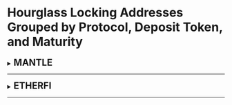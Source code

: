 # Hourglass Locking Addresses Grouped by Protocol, Deposit Token, and Maturity

<details>
<summary><span style='font-size: 1.5em; font-weight: bold;'>MANTLE</span></summary>

<br>

<div style='margin-left: 20px;'>
<details>
<summary><span style='font-size: 1.25em; font-weight: bold;'>mETH</span></summary>

<div style='margin-left: 20px;'>
<details>
<summary><span style='font-size: 1em;'>2024-10-09 Maturity Date - 25x Boost</span></summary>

  - Lock Depositor: [0x37e3aC623B488bB075Ce8F3199ae93F8CAC727F2](https://etherscan.io/address/0x37e3aC623B488bB075Ce8F3199ae93F8CAC727F2#code)
  - Combined Token: [0x8fC1E4ecDb25bF258cadb37F2303b11F33B5fEf3](https://etherscan.io/address/0x37e3aC623B488bB075Ce8F3199ae93F8CAC727F2#code)
  - Principal Token: [0x979ecd3CF8650cE306B7658652617BB93d3D01ED](https://etherscan.io/address/0x37e3aC623B488bB075Ce8F3199ae93F8CAC727F2#code)
  - Combined Token: [0x8fC1E4ecDb25bF258cadb37F2303b11F33B5fEf3](https://etherscan.io/address/0x37e3aC623B488bB075Ce8F3199ae93F8CAC727F2#code)
  - Point Token: [0xBfE0E27c67E6453E5529c5EE8D8762c5D82470c4](https://etherscan.io/address/0x37e3aC623B488bB075Ce8F3199ae93F8CAC727F2#code)
  - Maturity Timestamp: 1728432000
  - Zapper Used for Point Leverage: [None](https://etherscan.io/address/0x37e3aC623B488bB075Ce8F3199ae93F8CAC727F2#code)
  - Deposit Token: [0xcDA86A272531e8640cD7F1a92c01839911B90bb0](https://etherscan.io/address/0x37e3aC623B488bB075Ce8F3199ae93F8CAC727F2#code)
  - Chain ID: 5000
</details>
</div>

</details>
</div>

<br>

</details>

---

<details>
<summary><span style='font-size: 1.5em; font-weight: bold;'>ETHERFI</span></summary>

<br>

<div style='margin-left: 20px;'>
<details>
<summary><span style='font-size: 1.25em; font-weight: bold;'>Super Symbiotic LRT</span></summary>

<div style='margin-left: 20px;'>
<details>
<summary><span style='font-size: 1em;'>2024-09-14 Maturity Date - 3.5x Boost</span></summary>

  - Lock Depositor: [0xfbc184950949626dCD1b023AcFF8C84C1b9198A5](https://etherscan.io/address/0xfbc184950949626dCD1b023AcFF8C84C1b9198A5#code)
  - Combined Token: [0xa39844726DBB2ecca56c8856952A0ae09302Da9B](https://etherscan.io/address/0xfbc184950949626dCD1b023AcFF8C84C1b9198A5#code)
  - Principal Token: [0x5B5dedee1f0f03a51A8C622372e8A07EafA15f12](https://etherscan.io/address/0xfbc184950949626dCD1b023AcFF8C84C1b9198A5#code)
  - Combined Token: [0xa39844726DBB2ecca56c8856952A0ae09302Da9B](https://etherscan.io/address/0xfbc184950949626dCD1b023AcFF8C84C1b9198A5#code)
  - Point Token: [0x52D09A03a94Fa79389ed400bFa669ED408E8B3E0](https://etherscan.io/address/0xfbc184950949626dCD1b023AcFF8C84C1b9198A5#code)
  - Maturity Timestamp: 1726272000
  - Zapper Used for Point Leverage: [0x8aDeace74F383e3F44DDf2Becb404aa2e823F2fC](https://etherscan.io/address/0xfbc184950949626dCD1b023AcFF8C84C1b9198A5#code)
  - Deposit Token: [0x917ceE801a67f933F2e6b33fC0cD1ED2d5909D88](https://etherscan.io/address/0xfbc184950949626dCD1b023AcFF8C84C1b9198A5#code)
  - Chain ID: 1
</details>
</div>

<div style='margin-left: 20px;'>
<details>
<summary><span style='font-size: 1em;'>2024-12-25 Maturity Date - 3.75x Boost</span></summary>

  - Lock Depositor: [0x035D135bF428460Be8E1C19b36e8d4231752da4d](https://etherscan.io/address/0x035D135bF428460Be8E1C19b36e8d4231752da4d#code)
  - Combined Token: [0x47A3a38506af85fC32E950ec011f87c4eA9058e4](https://etherscan.io/address/0x035D135bF428460Be8E1C19b36e8d4231752da4d#code)
  - Principal Token: [0x3e931409FD55846A0d91096917Ed59919973d863](https://etherscan.io/address/0x035D135bF428460Be8E1C19b36e8d4231752da4d#code)
  - Combined Token: [0x47A3a38506af85fC32E950ec011f87c4eA9058e4](https://etherscan.io/address/0x035D135bF428460Be8E1C19b36e8d4231752da4d#code)
  - Point Token: [0x9EC53315Ce201959b155F34Aaa13cf414133D863](https://etherscan.io/address/0x035D135bF428460Be8E1C19b36e8d4231752da4d#code)
  - Maturity Timestamp: 1735084800
  - Zapper Used for Point Leverage: [0x8aDeace74F383e3F44DDf2Becb404aa2e823F2fC](https://etherscan.io/address/0x035D135bF428460Be8E1C19b36e8d4231752da4d#code)
  - Deposit Token: [0x917ceE801a67f933F2e6b33fC0cD1ED2d5909D88](https://etherscan.io/address/0x035D135bF428460Be8E1C19b36e8d4231752da4d#code)
  - Chain ID: 1
</details>
</div>

</details>
</div>

<br>

<div style='margin-left: 20px;'>
<details>
<summary><span style='font-size: 1.25em; font-weight: bold;'>King Karak LRT</span></summary>

<div style='margin-left: 20px;'>
<details>
<summary><span style='font-size: 1em;'>2024-09-14 Maturity Date - 3.5x Boost</span></summary>

  - Lock Depositor: [0x27027CD9c97C20862F558FB7B5A9964bb152bEc8](https://etherscan.io/address/0x27027CD9c97C20862F558FB7B5A9964bb152bEc8#code)
  - Combined Token: [0xa7eF6523C426224bF2628518805E5f986A4f9E72](https://etherscan.io/address/0x27027CD9c97C20862F558FB7B5A9964bb152bEc8#code)
  - Principal Token: [0x7e1f19FB298A703C54182608485D2cbD145fd41C](https://etherscan.io/address/0x27027CD9c97C20862F558FB7B5A9964bb152bEc8#code)
  - Combined Token: [0xa7eF6523C426224bF2628518805E5f986A4f9E72](https://etherscan.io/address/0x27027CD9c97C20862F558FB7B5A9964bb152bEc8#code)
  - Point Token: [0xD222DF0ae6262af7EE6678503DfC11fCCb0DAA77](https://etherscan.io/address/0x27027CD9c97C20862F558FB7B5A9964bb152bEc8#code)
  - Maturity Timestamp: 1726272000
  - Zapper Used for Point Leverage: [0x8eeCB77026e0f82F54c5c5F0c4678D0ce1FF224b](https://etherscan.io/address/0x27027CD9c97C20862F558FB7B5A9964bb152bEc8#code)
  - Deposit Token: [0x7223442cad8e9cA474fC40109ab981608F8c4273](https://etherscan.io/address/0x27027CD9c97C20862F558FB7B5A9964bb152bEc8#code)
  - Chain ID: 1
</details>
</div>

<div style='margin-left: 20px;'>
<details>
<summary><span style='font-size: 1em;'>2024-12-25 Maturity Date - 3.75x Boost</span></summary>

  - Lock Depositor: [0xD573CE999776634d2eDfe310D33382F4f0aa28a2](https://etherscan.io/address/0xD573CE999776634d2eDfe310D33382F4f0aa28a2#code)
  - Combined Token: [0xBD91C7771dF008C6321fb6357Da6d0825F97196a](https://etherscan.io/address/0xD573CE999776634d2eDfe310D33382F4f0aa28a2#code)
  - Principal Token: [0xF68C4b80320F64997965Ba306AbfDF3683910B5E](https://etherscan.io/address/0xD573CE999776634d2eDfe310D33382F4f0aa28a2#code)
  - Combined Token: [0xBD91C7771dF008C6321fb6357Da6d0825F97196a](https://etherscan.io/address/0xD573CE999776634d2eDfe310D33382F4f0aa28a2#code)
  - Point Token: [0xA47A1CD20ddA3F34d21Fd56C22E8437B389C12c3](https://etherscan.io/address/0xD573CE999776634d2eDfe310D33382F4f0aa28a2#code)
  - Maturity Timestamp: 1735084800
  - Zapper Used for Point Leverage: [0x8eeCB77026e0f82F54c5c5F0c4678D0ce1FF224b](https://etherscan.io/address/0xD573CE999776634d2eDfe310D33382F4f0aa28a2#code)
  - Deposit Token: [0x7223442cad8e9cA474fC40109ab981608F8c4273](https://etherscan.io/address/0xD573CE999776634d2eDfe310D33382F4f0aa28a2#code)
  - Chain ID: 1
</details>
</div>

</details>
</div>

<br>

<div style='margin-left: 20px;'>
<details>
<summary><span style='font-size: 1.25em; font-weight: bold;'>Wrapped eETH</span></summary>

<div style='margin-left: 20px;'>
<details>
<summary><span style='font-size: 1em;'>2024-08-14 Maturity Date - 3.5x Boost</span></summary>

  - Lock Depositor: [0x9522A199503E8Dab5Ec765E4EBB706F7BdcfbF43](https://etherscan.io/address/0x9522A199503E8Dab5Ec765E4EBB706F7BdcfbF43#code)
  - Combined Token: [0xD02B31bD4E153776fEc67F9fC62233Cc32ea589C](https://etherscan.io/address/0x9522A199503E8Dab5Ec765E4EBB706F7BdcfbF43#code)
  - Principal Token: [0x859ce1EAA2597F6AA3eEbEBbA4F1Da81E44D788E](https://etherscan.io/address/0x9522A199503E8Dab5Ec765E4EBB706F7BdcfbF43#code)
  - Combined Token: [0xD02B31bD4E153776fEc67F9fC62233Cc32ea589C](https://etherscan.io/address/0x9522A199503E8Dab5Ec765E4EBB706F7BdcfbF43#code)
  - Point Token: [0x9734a6e26021905424C829C25987ACC66e9416bf](https://etherscan.io/address/0x9522A199503E8Dab5Ec765E4EBB706F7BdcfbF43#code)
  - Maturity Timestamp: 1723593600
  - Zapper Used for Point Leverage: [0x7b9E40B3DC478c1B00f4379d35C13bE013C9c798](https://etherscan.io/address/0x9522A199503E8Dab5Ec765E4EBB706F7BdcfbF43#code)
  - Deposit Token: [0xCd5fE23C85820F7B72D0926FC9b05b43E359b7ee](https://etherscan.io/address/0x9522A199503E8Dab5Ec765E4EBB706F7BdcfbF43#code)
  - Chain ID: 1
</details>
</div>

<div style='margin-left: 20px;'>
<details>
<summary><span style='font-size: 1em;'>2024-11-14 Maturity Date - 3.75x Boost</span></summary>

  - Lock Depositor: [0xe8f0613fD627f6914EAED2BE5a3773268125b2D5](https://etherscan.io/address/0xe8f0613fD627f6914EAED2BE5a3773268125b2D5#code)
  - Combined Token: [0x9E1c226B7d4a7D4Dd8451ee5D3364842960D6bdF](https://etherscan.io/address/0xe8f0613fD627f6914EAED2BE5a3773268125b2D5#code)
  - Principal Token: [0x43Efe817cdFa6A24529290dBdF655b6Dc70a060d](https://etherscan.io/address/0xe8f0613fD627f6914EAED2BE5a3773268125b2D5#code)
  - Combined Token: [0x9E1c226B7d4a7D4Dd8451ee5D3364842960D6bdF](https://etherscan.io/address/0xe8f0613fD627f6914EAED2BE5a3773268125b2D5#code)
  - Point Token: [0x8ED775c8784d381840E0FeA327dC2Fc816495E5c](https://etherscan.io/address/0xe8f0613fD627f6914EAED2BE5a3773268125b2D5#code)
  - Maturity Timestamp: 1731542400
  - Zapper Used for Point Leverage: [0x7b9E40B3DC478c1B00f4379d35C13bE013C9c798](https://etherscan.io/address/0xe8f0613fD627f6914EAED2BE5a3773268125b2D5#code)
  - Deposit Token: [0xCd5fE23C85820F7B72D0926FC9b05b43E359b7ee](https://etherscan.io/address/0xe8f0613fD627f6914EAED2BE5a3773268125b2D5#code)
  - Chain ID: 1
</details>
</div>

</details>
</div>

<br>

<div style='margin-left: 20px;'>
<details>
<summary><span style='font-size: 1.25em; font-weight: bold;'>Ether.Fi Liquid ETH</span></summary>

<div style='margin-left: 20px;'>
<details>
<summary><span style='font-size: 1em;'>2024-08-14 Maturity Date - 3.5x Boost</span></summary>

  - Lock Depositor: [0x1ba3ce9d0E6DB041b6818B79Bc101614b17548A1](https://etherscan.io/address/0x1ba3ce9d0E6DB041b6818B79Bc101614b17548A1#code)
  - Combined Token: [0xcE280DBE19c2833cC44Bb484A11879D7dD5a3B8A](https://etherscan.io/address/0x1ba3ce9d0E6DB041b6818B79Bc101614b17548A1#code)
  - Principal Token: [0xBAF470c7834C58E6f14b0BC5c7387f0a99E9FFA8](https://etherscan.io/address/0x1ba3ce9d0E6DB041b6818B79Bc101614b17548A1#code)
  - Combined Token: [0xcE280DBE19c2833cC44Bb484A11879D7dD5a3B8A](https://etherscan.io/address/0x1ba3ce9d0E6DB041b6818B79Bc101614b17548A1#code)
  - Point Token: [0xB05e8AC77c76F4Eb8Cda07d3Ce2e8552215d3Fef](https://etherscan.io/address/0x1ba3ce9d0E6DB041b6818B79Bc101614b17548A1#code)
  - Maturity Timestamp: 1723593600
  - Zapper Used for Point Leverage: [0x6c922ebDE807Ce153dd645c2030F5a65862990Fb](https://etherscan.io/address/0x1ba3ce9d0E6DB041b6818B79Bc101614b17548A1#code)
  - Deposit Token: [0xf0bb20865277aBd641a307eCe5Ee04E79073416C](https://etherscan.io/address/0x1ba3ce9d0E6DB041b6818B79Bc101614b17548A1#code)
  - Chain ID: 1
</details>
</div>

<div style='margin-left: 20px;'>
<details>
<summary><span style='font-size: 1em;'>2024-11-14 Maturity Date - 3.75x Boost</span></summary>

  - Lock Depositor: [0x782c84A869486940c849fF94618775e2c1FdB5e4](https://etherscan.io/address/0x782c84A869486940c849fF94618775e2c1FdB5e4#code)
  - Combined Token: [0x40eB88c4428d9DD641F3b0cF781ADcaf86268Ef9](https://etherscan.io/address/0x782c84A869486940c849fF94618775e2c1FdB5e4#code)
  - Principal Token: [0x98Ca0Ff4E172B3775b7Df201A3d36894618A69d7](https://etherscan.io/address/0x782c84A869486940c849fF94618775e2c1FdB5e4#code)
  - Combined Token: [0x40eB88c4428d9DD641F3b0cF781ADcaf86268Ef9](https://etherscan.io/address/0x782c84A869486940c849fF94618775e2c1FdB5e4#code)
  - Point Token: [0xe7f0DC86129fEd2011bf1163D0E17687b9106fB6](https://etherscan.io/address/0x782c84A869486940c849fF94618775e2c1FdB5e4#code)
  - Maturity Timestamp: 1731542400
  - Zapper Used for Point Leverage: [0x6c922ebDE807Ce153dd645c2030F5a65862990Fb](https://etherscan.io/address/0x782c84A869486940c849fF94618775e2c1FdB5e4#code)
  - Deposit Token: [0xf0bb20865277aBd641a307eCe5Ee04E79073416C](https://etherscan.io/address/0x782c84A869486940c849fF94618775e2c1FdB5e4#code)
  - Chain ID: 1
</details>
</div>

<div style='margin-left: 20px;'>
<details>
<summary><span style='font-size: 1em;'>2025-02-14 Maturity Date - 4x Boost</span></summary>

  - Lock Depositor: [0x8753F58bD27513c1a8F84937660c2f2e3AAb5b0B](https://etherscan.io/address/0x8753F58bD27513c1a8F84937660c2f2e3AAb5b0B#code)
  - Combined Token: [0xb3CB22754D0E09b1392233b6A09991b16de6A38C](https://etherscan.io/address/0x8753F58bD27513c1a8F84937660c2f2e3AAb5b0B#code)
  - Principal Token: [0x9EEE7E183b8958aA067A6b6ED5C5785AF2361857](https://etherscan.io/address/0x8753F58bD27513c1a8F84937660c2f2e3AAb5b0B#code)
  - Combined Token: [0xb3CB22754D0E09b1392233b6A09991b16de6A38C](https://etherscan.io/address/0x8753F58bD27513c1a8F84937660c2f2e3AAb5b0B#code)
  - Point Token: [0x97a10806C1AD3dF7d14d38d6A7ED6636286D44fb](https://etherscan.io/address/0x8753F58bD27513c1a8F84937660c2f2e3AAb5b0B#code)
  - Maturity Timestamp: 1739491200
  - Zapper Used for Point Leverage: [0x6c922ebDE807Ce153dd645c2030F5a65862990Fb](https://etherscan.io/address/0x8753F58bD27513c1a8F84937660c2f2e3AAb5b0B#code)
  - Deposit Token: [0xf0bb20865277aBd641a307eCe5Ee04E79073416C](https://etherscan.io/address/0x8753F58bD27513c1a8F84937660c2f2e3AAb5b0B#code)
  - Chain ID: 1
</details>
</div>

</details>
</div>

<br>

<div style='margin-left: 20px;'>
<details>
<summary><span style='font-size: 1.25em; font-weight: bold;'>Ether.fi-Liquid1</span></summary>

<div style='margin-left: 20px;'>
<details>
<summary><span style='font-size: 1em;'>2024-08-14 Maturity Date - 3.5x Boost</span></summary>

  - Lock Depositor: [0xD7d929DAd6667E28f05796091C75021e0D1a6900](https://etherscan.io/address/0xD7d929DAd6667E28f05796091C75021e0D1a6900#code)
  - Combined Token: [0x5771B8Cb4E090370E477A7E45a971B85f6BFC2BC](https://etherscan.io/address/0xD7d929DAd6667E28f05796091C75021e0D1a6900#code)
  - Principal Token: [0x60E3E1F8f7a76EDD2e7F03f29431E1ffC168d86b](https://etherscan.io/address/0xD7d929DAd6667E28f05796091C75021e0D1a6900#code)
  - Combined Token: [0x5771B8Cb4E090370E477A7E45a971B85f6BFC2BC](https://etherscan.io/address/0xD7d929DAd6667E28f05796091C75021e0D1a6900#code)
  - Point Token: [0x68f080904C97Cb429475538A8aF6FBEC322F4Ba6](https://etherscan.io/address/0xD7d929DAd6667E28f05796091C75021e0D1a6900#code)
  - Maturity Timestamp: 1723593600
  - Zapper Used for Point Leverage: [None](https://etherscan.io/address/0xD7d929DAd6667E28f05796091C75021e0D1a6900#code)
  - Deposit Token: [0xeA1A6307D9b18F8d1cbf1c3Dd6aad8416C06a221](https://etherscan.io/address/0xD7d929DAd6667E28f05796091C75021e0D1a6900#code)
  - Chain ID: 1
</details>
</div>

<div style='margin-left: 20px;'>
<details>
<summary><span style='font-size: 1em;'>2024-11-14 Maturity Date - 3.75x Boost</span></summary>

  - Lock Depositor: [0x43c9ECba97d3294B47babda178bb62104EB9b613](https://etherscan.io/address/0x43c9ECba97d3294B47babda178bb62104EB9b613#code)
  - Combined Token: [0x76D9FF809b48e2f92325a5003A74c366dF3baf8B](https://etherscan.io/address/0x43c9ECba97d3294B47babda178bb62104EB9b613#code)
  - Principal Token: [0xB668357764f5170cE99d596fA3966b6F1BD88dD0](https://etherscan.io/address/0x43c9ECba97d3294B47babda178bb62104EB9b613#code)
  - Combined Token: [0x76D9FF809b48e2f92325a5003A74c366dF3baf8B](https://etherscan.io/address/0x43c9ECba97d3294B47babda178bb62104EB9b613#code)
  - Point Token: [0x99579085EC15A386E34b592f719e9DAdEae4EbCB](https://etherscan.io/address/0x43c9ECba97d3294B47babda178bb62104EB9b613#code)
  - Maturity Timestamp: 1731542400
  - Zapper Used for Point Leverage: [None](https://etherscan.io/address/0x43c9ECba97d3294B47babda178bb62104EB9b613#code)
  - Deposit Token: [0xeA1A6307D9b18F8d1cbf1c3Dd6aad8416C06a221](https://etherscan.io/address/0x43c9ECba97d3294B47babda178bb62104EB9b613#code)
  - Chain ID: 1
</details>
</div>

<div style='margin-left: 20px;'>
<details>
<summary><span style='font-size: 1em;'>2025-02-14 Maturity Date - 4x Boost</span></summary>

  - Lock Depositor: [0x3D7Fe7b7b207FB12f01295D402BD4380CCC833DF](https://etherscan.io/address/0x3D7Fe7b7b207FB12f01295D402BD4380CCC833DF#code)
  - Combined Token: [0x0ABCBd3aF808c22F79F11592c8105a99423f3cA6](https://etherscan.io/address/0x3D7Fe7b7b207FB12f01295D402BD4380CCC833DF#code)
  - Principal Token: [0x66e400769231E4Cb8fbBf5df99713a23B1a7c37d](https://etherscan.io/address/0x3D7Fe7b7b207FB12f01295D402BD4380CCC833DF#code)
  - Combined Token: [0x0ABCBd3aF808c22F79F11592c8105a99423f3cA6](https://etherscan.io/address/0x3D7Fe7b7b207FB12f01295D402BD4380CCC833DF#code)
  - Point Token: [0x7A49248D9ae0372BECA308043Cc265Ab77E0fD68](https://etherscan.io/address/0x3D7Fe7b7b207FB12f01295D402BD4380CCC833DF#code)
  - Maturity Timestamp: 1739491200
  - Zapper Used for Point Leverage: [None](https://etherscan.io/address/0x3D7Fe7b7b207FB12f01295D402BD4380CCC833DF#code)
  - Deposit Token: [0xeA1A6307D9b18F8d1cbf1c3Dd6aad8416C06a221](https://etherscan.io/address/0x3D7Fe7b7b207FB12f01295D402BD4380CCC833DF#code)
  - Chain ID: 1
</details>
</div>

</details>
</div>

<br>

<div style='margin-left: 20px;'>
<details>
<summary><span style='font-size: 1.25em; font-weight: bold;'>Ether.Fi Liquid USD</span></summary>

<div style='margin-left: 20px;'>
<details>
<summary><span style='font-size: 1em;'>2024-08-14 Maturity Date - 3.5x Boost</span></summary>

  - Lock Depositor: [0x8AfBf65a76793aE0cD041ed2F26811D952DE6Ee3](https://etherscan.io/address/0x8AfBf65a76793aE0cD041ed2F26811D952DE6Ee3#code)
  - Combined Token: [0x25f14f0BaCCAf69526D1Ba335106830300D8B02b](https://etherscan.io/address/0x8AfBf65a76793aE0cD041ed2F26811D952DE6Ee3#code)
  - Principal Token: [0xa2962EaFE66c474b1447ec47B05565b38C44e798](https://etherscan.io/address/0x8AfBf65a76793aE0cD041ed2F26811D952DE6Ee3#code)
  - Combined Token: [0x25f14f0BaCCAf69526D1Ba335106830300D8B02b](https://etherscan.io/address/0x8AfBf65a76793aE0cD041ed2F26811D952DE6Ee3#code)
  - Point Token: [0xE865509d7684a15974922F1d96791bC48E8d109A](https://etherscan.io/address/0x8AfBf65a76793aE0cD041ed2F26811D952DE6Ee3#code)
  - Maturity Timestamp: 1723593600
  - Zapper Used for Point Leverage: [0x8f965F193e9a39703bCe703D83400D20415d3EA4](https://etherscan.io/address/0x8AfBf65a76793aE0cD041ed2F26811D952DE6Ee3#code)
  - Deposit Token: [0x08c6F91e2B681FaF5e17227F2a44C307b3C1364C](https://etherscan.io/address/0x8AfBf65a76793aE0cD041ed2F26811D952DE6Ee3#code)
  - Chain ID: 1
</details>
</div>

<div style='margin-left: 20px;'>
<details>
<summary><span style='font-size: 1em;'>2024-11-14 Maturity Date - 3.75x Boost</span></summary>

  - Lock Depositor: [0x9284754004Ffe7f68F8969CF2F3C3B86F0802532](https://etherscan.io/address/0x9284754004Ffe7f68F8969CF2F3C3B86F0802532#code)
  - Combined Token: [0x27b60aF8A25d7A65037f0a7422C165A3ec6E12Ed](https://etherscan.io/address/0x9284754004Ffe7f68F8969CF2F3C3B86F0802532#code)
  - Principal Token: [0x7875ea21af918b0Ab6B7d4332b51e33fc432870B](https://etherscan.io/address/0x9284754004Ffe7f68F8969CF2F3C3B86F0802532#code)
  - Combined Token: [0x27b60aF8A25d7A65037f0a7422C165A3ec6E12Ed](https://etherscan.io/address/0x9284754004Ffe7f68F8969CF2F3C3B86F0802532#code)
  - Point Token: [0xd7F10ae183762383B2DcdA40526164434743E834](https://etherscan.io/address/0x9284754004Ffe7f68F8969CF2F3C3B86F0802532#code)
  - Maturity Timestamp: 1731542400
  - Zapper Used for Point Leverage: [0x8f965F193e9a39703bCe703D83400D20415d3EA4](https://etherscan.io/address/0x9284754004Ffe7f68F8969CF2F3C3B86F0802532#code)
  - Deposit Token: [0x08c6F91e2B681FaF5e17227F2a44C307b3C1364C](https://etherscan.io/address/0x9284754004Ffe7f68F8969CF2F3C3B86F0802532#code)
  - Chain ID: 1
</details>
</div>

<div style='margin-left: 20px;'>
<details>
<summary><span style='font-size: 1em;'>2025-02-14 Maturity Date - 4x Boost</span></summary>

  - Lock Depositor: [0xF11fbb660B9950FeCd38E13B446A28e8605535FC](https://etherscan.io/address/0xF11fbb660B9950FeCd38E13B446A28e8605535FC#code)
  - Combined Token: [0x497aa207309e5793883e9DB95C5E0E6c093e2b93](https://etherscan.io/address/0xF11fbb660B9950FeCd38E13B446A28e8605535FC#code)
  - Principal Token: [0xC5DBC2757ee116b68F5Ac975bF9f1725bEEd6aE0](https://etherscan.io/address/0xF11fbb660B9950FeCd38E13B446A28e8605535FC#code)
  - Combined Token: [0x497aa207309e5793883e9DB95C5E0E6c093e2b93](https://etherscan.io/address/0xF11fbb660B9950FeCd38E13B446A28e8605535FC#code)
  - Point Token: [0x036d9daD65964d05C4856cfa1bB7fa680e08544B](https://etherscan.io/address/0xF11fbb660B9950FeCd38E13B446A28e8605535FC#code)
  - Maturity Timestamp: 1739491200
  - Zapper Used for Point Leverage: [0x8f965F193e9a39703bCe703D83400D20415d3EA4](https://etherscan.io/address/0xF11fbb660B9950FeCd38E13B446A28e8605535FC#code)
  - Deposit Token: [0x08c6F91e2B681FaF5e17227F2a44C307b3C1364C](https://etherscan.io/address/0xF11fbb660B9950FeCd38E13B446A28e8605535FC#code)
  - Chain ID: 1
</details>
</div>

</details>
</div>

<br>

</details>

---

